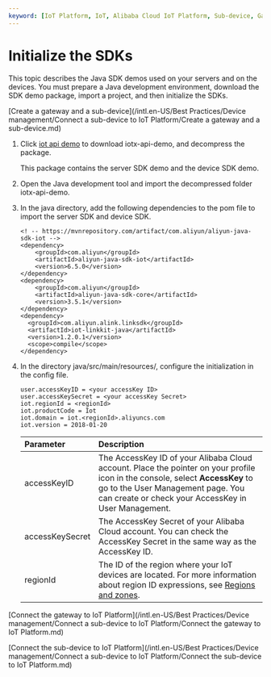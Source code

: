 ```yaml
---
keyword: [IoT Platform, IoT, Alibaba Cloud IoT Platform, Sub-device, Gateway, Communications]
---
```


# Initialize the SDKs

This topic describes the Java SDK demos used on your servers and on the devices. You must prepare a Java development environment, download the SDK demo package, import a project, and then initialize the SDKs.

[Create a gateway and a sub-device](/intl.en-US/Best Practices/Device management/Connect a sub-device to IoT Platform/Create a gateway and a sub-device.md)

1.  Click [iot api demo](https://docs-aliyun.cn-hangzhou.oss.aliyun-inc.com/assets/attach/44229/intl_en/1565952427116/iotx-api-demo.zip) to download iotx-api-demo, and decompress the package.

    This package contains the server SDK demo and the device SDK demo.

2.  Open the Java development tool and import the decompressed folder iotx-api-demo.

3.  In the java directory, add the following dependencies to the pom file to import the server SDK and device SDK.

    ```
    <! -- https://mvnrepository.com/artifact/com.aliyun/aliyun-java-sdk-iot -->
    <dependency>
        <groupId>com.aliyun</groupId>
        <artifactId>aliyun-java-sdk-iot</artifactId>
        <version>6.5.0</version>
    </dependency>
    <dependency>
        <groupId>com.aliyun</groupId>
        <artifactId>aliyun-java-sdk-core</artifactId>
        <version>3.5.1</version>
    </dependency>
    <dependency>
      <groupId>com.aliyun.alink.linksdk</groupId>
      <artifactId>iot-linkkit-java</artifactId>
      <version>1.2.0.1</version>
      <scope>compile</scope>
    </dependency>
    ```

4.  In the directory java/src/main/resources/, configure the initialization in the config file.

    ```
    user.accessKeyID = <your accessKey ID>
    user.accessKeySecret = <your accessKey Secret>
    iot.regionId = <regionId>
    iot.productCode = Iot
    iot.domain = iot.<regionId>.aliyuncs.com
    iot.version = 2018-01-20
    ```

    |Parameter|Description|
    |:--------|:----------|
    |accessKeyID|The AccessKey ID of your Alibaba Cloud account. Place the pointer on your profile icon in the console, select **AccessKey** to go to the User Management page. You can create or check your AccessKey in User Management. |
    |accessKeySecret|The AccessKey Secret of your Alibaba Cloud account. You can check the AccessKey Secret in the same way as the AccessKey ID.|
    |regionId|The ID of the region where your IoT devices are located. For more information about region ID expressions, see [Regions and zones]().|


[Connect the gateway to IoT Platform](/intl.en-US/Best Practices/Device management/Connect a sub-device to IoT Platform/Connect the gateway to IoT Platform.md)

[Connect the sub-device to IoT Platform](/intl.en-US/Best Practices/Device management/Connect a sub-device to IoT Platform/Connect the sub-device to IoT Platform.md)

